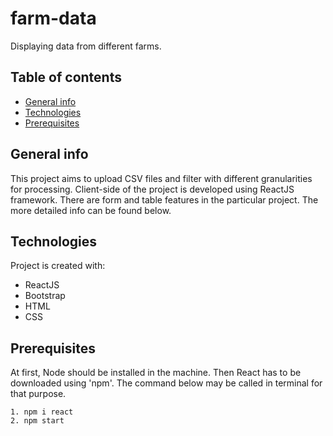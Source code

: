 # farm-data
Displaying data from different farms.

## Table of contents
* [General info](#general-info)
* [Technologies](#technologies)
* [Prerequisites](#prerequisites)

## General info
This project aims to upload CSV files and filter with different granularities for processing. Client-side of the project is developed using ReactJS framework. There are form and table features in the particular project. The more detailed info can be found below.

## Technologies
Project is created with:
* ReactJS
* Bootstrap
* HTML
* CSS

## Prerequisites
At first, Node should be installed in the machine. Then React has to be downloaded using 'npm'. The command below may be called in terminal for that purpose. 
```
1. npm i react
2. npm start



